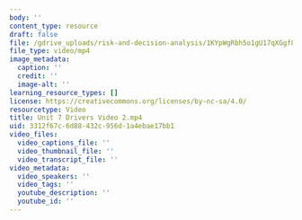 ```yaml
---
body: ''
content_type: resource
draft: false
file: /gdrive_uploads/risk-and-decision-analysis/1KYpWgRbh5o1gU17qXGgf8ZxOVGIjy6bl/unit-7-drivers-video-2.mp4
file_type: video/mp4
image_metadata:
  caption: ''
  credit: ''
  image-alt: ''
learning_resource_types: []
license: https://creativecommons.org/licenses/by-nc-sa/4.0/
resourcetype: Video
title: Unit 7 Drivers Video 2.mp4
uid: 3312f67c-6d88-432c-956d-1a4ebae17bb1
video_files:
  video_captions_file: ''
  video_thumbnail_file: ''
  video_transcript_file: ''
video_metadata:
  video_speakers: ''
  video_tags: ''
  youtube_description: ''
  youtube_id: ''
---
```

